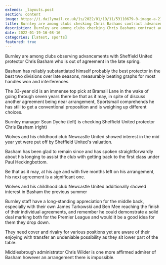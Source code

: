 ```yaml
---
extends: _layouts.post
section: content
image: https://i.dailymail.co.uk/1s/2022/01/19/11/53110679-0-image-a-21_1642590112967.jpg 
title: Burnley are among clubs checking Chris Bashams contract advancements at Sheffield United 
description: Burnley are among clubs checking Chris Bashams contract advancements at Sheffield United 
date: 2022-01-19-16-08-16 
categories: [latest, sports] 
featured: true 
--- 
```

Burnley are among clubs observing advancements with Sheffield United protector Chris Basham who is out of agreement in the late spring.

Basham has reliably substantiated himself probably the best protector in the best two divisions over late seasons, measurably beating graphs for most handles won and interferences.

The 33-year old is an immense top pick at Bramall Lane in the wake of going through seven years there be that as it may, in spite of discuss another agreement being near arrangement, Sportsmail comprehends he has still to get a conventional proposition and is weighing up different choices.

Burnley manager Sean Dyche (left) is checking Sheffield United protector Chris Basham (right)

Wolves and his childhood club Newcastle United showed interest in the mid year yet were put off by Sheffield United's valuation.

Basham has been glad to remain since and has spoken straightforwardly about his longing to assist the club with getting back to the first class under Paul Heckingbottom.

Be that as it may, at his age and with five months left on his arrangement, his next agreement is a significant one.

Wolves and his childhood club Newcastle United additionally showed interest in Basham the previous summer

Burnley staff have a long-standing appreciation for the middle back, especially with their own James Tarkowski and Ben Mee reaching the finish of their individual agreements, and remember he could demonstrate a solid deal marking both for the Premier League and would it be a good idea for them they drop down.

They need cover and rivalry for various positions yet are aware of their enjoying with transfer an undeniable possibility as they sit lower part of the table.

Middlesbrough administrator Chris Wilder is one more affirmed admirer of Basham however an arrangement there is impossible.
